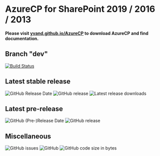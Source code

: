 # AzureCP for SharePoint 2019 / 2016 / 2013

**Please visit [yvand.github.io/AzureCP](https://yvand.github.io/AzureCP/) to download AzureCP and find documentation.**

## Branch "dev"

[![Build Status](https://dev.azure.com/YvanDev/AzureCP/_apis/build/status/Compile?branchName=dev)](https://dev.azure.com/YvanDev/AzureCP/_build/latest?definitionId=5&branchName=dev)

## Latest stable release

![GitHub Release Date](https://img.shields.io/github/release-date/Yvand/AzureCP.svg)
![GitHub release](https://img.shields.io/github/release/Yvand/AzureCP.svg)
![Latest release downloads](https://img.shields.io/github/downloads/Yvand/AzureCP/latest/total.svg)

## Latest pre-release

![GitHub (Pre-)Release Date](https://img.shields.io/github/release-date-pre/Yvand/AzureCP.svg)
![GitHub release](https://img.shields.io/github/release-pre/Yvand/AzureCP.svg)

## Miscellaneous

![GitHub issues](https://img.shields.io/github/issues/Yvand/AzureCP.svg)
![GitHub](https://img.shields.io/github/license/Yvand/AzureCP.svg) 
![GitHub code size in bytes](https://img.shields.io/github/languages/code-size/Yvand/AzureCP.svg)
